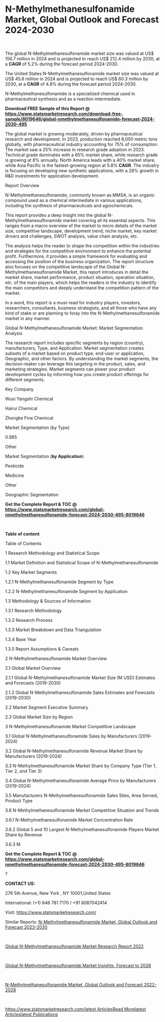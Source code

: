 <h1>N-Methylmethanesulfonamide Market, Global Outlook and Forecast 2024-2030</h1><br/><p>The global N-Methylmethanesulfonamide market size was valued at US$ 156.7 million in 2024 and is projected to reach US$ 212.4 million by 2030, at a <strong>CAGR</strong> of 5.2% during the forecast period 2024-2030.</p>
 
 
 
 <p>The United States N-Methylmethanesulfonamide market size was valued at US$ 45.6 million in 2024 and is projected to reach US$ 60.3 million by 2030, at a <strong>CAGR</strong> of 4.8% during the forecast period 2024-2030.</p>
 
 
 
 <p>N-Methylmethanesulfonamide is a specialized chemical used in pharmaceutical synthesis and as a reaction intermediate.</p>
 
 
 
 <p><strong>Download FREE Sample of this Report @ <a href="https://www.statsmarketresearch.com/download-free-sample/8019646/global-nmethylmethanesulfonamide-forecast-2024-2030-495">https://www.statsmarketresearch.com/download-free-sample/8019646/global-nmethylmethanesulfonamide-forecast-2024-2030-495</a></strong></p>
 
 
 
 <p>The global market is growing moderately, driven by pharmaceutical research and development. In 2023, production reached 8,000 metric tons globally, with pharmaceutical industry accounting for 75% of consumption. The market saw a 25% increase in research grade adoption in 2023. Technical grade dominates with a 65% market share, while research grade is growing at 8% annually. North America leads with a 40% market share, while Asia Pacific is the fastest-growing region at 5.8% <strong>CAGR</strong>. The industry is focusing on developing new synthetic applications, with a 28% growth in R&D investments for application development.</p>
 
 
 
 <p>Report Overview</p>
 
 
 
 <p>N-Methylmethanesulfonamide, commonly known as MMSA, is an organic compound used as a chemical intermediate in various applications, including the synthesis of pharmaceuticals and agrochemicals.</p>
 
 
 
 <p>This report provides a deep insight into the global N-Methylmethanesulfonamide market covering all its essential aspects. This ranges from a macro overview of the market to micro details of the market size, competitive landscape, development trend, niche market, key market drivers and challenges, SWOT analysis, value chain analysis, etc.</p>
 
 
 
 <p>The analysis helps the reader to shape the competition within the industries and strategies for the competitive environment to enhance the potential profit. Furthermore, it provides a simple framework for evaluating and accessing the position of the business organization. The report structure also focuses on the competitive landscape of the Global N-Methylmethanesulfonamide Market, this report introduces in detail the market share, market performance, product situation, operation situation, etc. of the main players, which helps the readers in the industry to identify the main competitors and deeply understand the competition pattern of the market.</p>
 
 
 
 <p>In a word, this report is a must-read for industry players, investors, researchers, consultants, business strategists, and all those who have any kind of stake or are planning to foray into the N-Methylmethanesulfonamide market in any manner.</p>
 
 
 
 <p>Global N-Methylmethanesulfonamide Market: Market Segmentation Analysis</p>
 
 
 
 <p>The research report includes specific segments by region (country), manufacturers, Type, and Application. Market segmentation creates subsets of a market based on product type, end-user or application, Geographic, and other factors. By understanding the market segments, the decision-maker can leverage this targeting in the product, sales, and marketing strategies. Market segments can power your product development cycles by informing how you create product offerings for different segments.</p>
 
 
 
 <p>Key Company</p>
 
 
 
 <p>Wuxi Yangshi Chemical</p>
 
 
 
 <p>Hairui Chemical</p>
 
 
 
 <p>Zhongke Fine Chemical</p>
 
 
 
 <p>Market Segmentation (by Type)</p>
 
 
 
 <p>0.985</p>
 
 
 
 <p>Other</p>
 
 
 
 <p>Market Segmentation (<strong>by Application</strong>)</p>
 
 
 
 <p>Pesticide</p>
 
 
 
 <p>Medicine</p>
 
 
 
 <p>Other</p>
 
 
 
 <p>Geographic Segmentation</p>
 
 
 
 <div><b>Get the Complete Report & TOC @ <a href="https://www.statsmarketresearch.com/global-nmethylmethanesulfonamide-forecast-2024-2030-495-8019646">https://www.statsmarketresearch.com/global-nmethylmethanesulfonamide-forecast-2024-2030-495-8019646</a></b></div>
 
 
 
 <p><br />
 
 <b>Table of content</b></p>
 
 
 
 <p>Table of Contents<br />
 
 1 Research Methodology and Statistical Scope<br />
 
 1.1 Market Definition and Statistical Scope of N-Methylmethanesulfonamide<br />
 
 1.2 Key Market Segments<br />
 
 1.2.1 N-Methylmethanesulfonamide Segment by Type<br />
 
 1.2.2 N-Methylmethanesulfonamide Segment by Application<br />
 
 1.3 Methodology & Sources of Information<br />
 
 1.3.1 Research Methodology<br />
 
 1.3.2 Research Process<br />
 
 1.3.3 Market Breakdown and Data Triangulation<br />
 
 1.3.4 Base Year<br />
 
 1.3.5 Report Assumptions & Caveats<br />
 
 2 N-Methylmethanesulfonamide Market Overview<br />
 
 2.1 Global Market Overview<br />
 
 2.1.1 Global N-Methylmethanesulfonamide Market Size (M USD) Estimates and Forecasts (2019-2030)<br />
 
 2.1.2 Global N-Methylmethanesulfonamide Sales Estimates and Forecasts (2019-2030)<br />
 
 2.2 Market Segment Executive Summary<br />
 
 2.3 Global Market Size by Region<br />
 
 3 N-Methylmethanesulfonamide Market Competitive Landscape<br />
 
 3.1 Global N-Methylmethanesulfonamide Sales by Manufacturers (2019-2024)<br />
 
 3.2 Global N-Methylmethanesulfonamide Revenue Market Share by Manufacturers (2019-2024)<br />
 
 3.3 N-Methylmethanesulfonamide Market Share by Company Type (Tier 1, Tier 2, and Tier 3)<br />
 
 3.4 Global N-Methylmethanesulfonamide Average Price by Manufacturers (2019-2024)<br />
 
 3.5 Manufacturers N-Methylmethanesulfonamide Sales Sites, Area Served, Product Type<br />
 
 3.6 N-Methylmethanesulfonamide Market Competitive Situation and Trends<br />
 
 3.6.1 N-Methylmethanesulfonamide Market Concentration Rate<br />
 
 3.6.2 Global 5 and 10 Largest N-Methylmethanesulfonamide Players Market Share by Revenue<br />
 
 3.6.3 M</p>
 
 
 
 <div><b>Get the Complete Report & TOC @ <a href="https://www.statsmarketresearch.com/global-nmethylmethanesulfonamide-forecast-2024-2030-495-8019646">https://www.statsmarketresearch.com/global-nmethylmethanesulfonamide-forecast-2024-2030-495-8019646</a></b></div>
 
 
 
 <p>? </p>
 
 
 
 <p><b>CONTACT US:</b><br />
 
 276 5th Avenue, New York , NY 10001,United States<br />
 
 International: (+1) 646 781 7170 / +91 8087042414<br />
 
 Visit: <a href="https://www.statsmarketresearch.com/">https://www.statsmarketresearch.com/</a><br />
 
 Similar Reports: <a href="https://www.statsmarketresearch.com/global-nmethylmethanesulfonamide-forecast-2024-2030-495-8019646">N-Methylmethanesulfonamide Market, Global Outlook and Forecast 2023-2030</a><br />
 
 <br />
 
 <a href="https://www.statsmarketresearch.com/global-nmethylmethanesulfonamide-forecast-2024-2030-495-8019646">Global N-Methylmethanesulfonamide Market Research Report 2022</a><br />
 
 <br />
 
 <a href="https://www.statsmarketresearch.com/global-nmethylmethanesulfonamide-forecast-2024-2030-495-8019646">Global N-Methylmethanesulfonamide Market Insights, Forecast to 2028</a><br />
 
 <br />
 
 <a href="https://www.statsmarketresearch.com/global-nmethylmethanesulfonamide-forecast-2024-2030-495-8019646">N-Methylmethanesulfonamide Market, Global Outlook and Forecast 2022-2028</a><br />
 
 <br />
 
 <a href="https://gyeongbokgung.com">https://www.statsmarketresearch.com/</a><a href="https://hallyeomaritime.com">latest Articles</a><a href="https://jingwansa.com">Read More</a><a href="https://nguoiviet.jp/">latest Articles</a><a href="https://www.intelmarketresearch.com/">latest Publications</a></p>